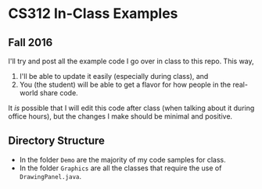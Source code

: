 # CS312 In-Class Examples #
## Fall 2016 ##

I'll try and post all the example code I go over in class to this repo. This
way,
 1. I'll be able to update it easily (especially during class), and
 2. You (the student) will be able to get a flavor for how people in the real-
    world share code.


It *is* possible that I will edit this code after class (when talking about it
during office hours), but the changes I make should be minimal and positive.

## Directory Structure ##
* In the folder `Demo` are the majority of my code samples for class.
* In the folder `Graphics` are all the classes that require the use of `DrawingPanel.java`.
